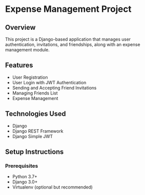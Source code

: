 # Expense Management Project

## Overview

This project is a Django-based application that manages user authentication, invitations, and friendships, along with an expense management module.

## Features

- User Registration
- User Login with JWT Authentication
- Sending and Accepting Friend Invitations
- Managing Friends List
- Expense Management

## Technologies Used

- Django
- Django REST Framework
- Django Simple JWT

## Setup Instructions

### Prerequisites

- Python 3.7+
- Django 3.0+
- Virtualenv (optional but recommended)

